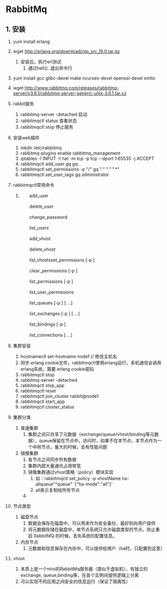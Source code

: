 # RabbitMq

## 1. 安装

1. yum install erlang

2. wget http://erlang.org/download/otp_src_19.0.tar.gz

   1. 安装后，执行erl测试
      1. 通过halt().   退出命令行

3. yum install gcc glibc-devel make ncurses-devel openssl-devel xmlto

4. wget http://www.rabbitmq.com/releases/rabbitmq-server/v3.6.1/rabbitmq-server-generic-unix-3.6.1.tar.xz

5. rabbit服务

   1. rabbitmq-server  -detached   启动
   2. rabbitmqctl   status   查看状态
   3. rabbitmqctl    stop     停止服务

6. 安装web插件

   1. mkdir   /etc/rabbitmq
   2. rabbitmq-plugins enable rabbitmq_management 
   3. iptables -I INPUT -t nat -m tcp -p tcp --dport 1:65535 -j ACCEPT
   4. rabbitmqctl add_user gq gq
   5. rabbitmqctl set_permissions -p "/" gq ".*" ".*" ".*"
   6. rabbitmqctl set_user_tags gq administrator

7. rabbitmqctl常用命令

   1. 　　add_user        <UserName> <Password>

      　　delete_user     <UserName>

      　　change_password <UserName> <NewPassword>

      　　list_users

      　　add_vhost    <VHostPath>

      　　delete_vhost <VHostPath>

      　　list_vhostsset_permissions   [-p <VHostPath>] <UserName> <Regexp> <Regexp> <Regexp>

      　　clear_permissions [-p <VHostPath>] <UserName>

      　　list_permissions  [-p <VHostPath>]

      　　list_user_permissions <UserName>

      　　list_queues    [-p <VHostPath>] [<QueueInfoItem> ...]

      　　list_exchanges [-p <VHostPath>] [<ExchangeInfoItem> ...]

      　　list_bindings  [-p <VHostPath>]

      　　list_connections [<ConnectionInfoItem> ...]

8. 集群安装

   1. hostnamectl  set-hostname node1    // 修改主机名
   2. 同步.erlang.cookie文件，rabbitmqctl使用erlang运行，多机通信会调用erlang系统，需要.erlang.cookie密码
   3. rabbitmqctl stop
   4. rabbitmq-server -detached
   5. rabbitmqctl stop_app
   6. rabbitmqctl reset 
   7. rabbitmqctl join_cluster rabbit@node1
   8. rabbitmqctl start_app
   9. rabbitmqctl cluster_status

9. 集群分类

   1. 普通集群
      1. 集群之间只共享了元数据（exchange/queue/vhost/binding等元数据），queue保留在节点中，访问时，如果不在本节点，本节点作为一个中转节点，量大的时候，会有性能问题
   2. 镜像集群
      1. 各节点之间同步所有数据
      2. 集群内部大量通讯占用带宽
      3. 镜像集群通过vhost策略（policy）模块实现
         1. 如：rabbitmqctl set_policy -p vhostName ha-allqueue"^queue" '{"ha-mode":"all"}'
         2. all表示复制给所有节点
      4. 

10. 节点类型

    1. 磁盘节点
       1. 数据会保存在磁盘中，可以用来作为安全备份，最好别向用户提供
       2. 将元数据存储在磁盘中，单节点系统只允许磁盘类型的节点，防止重启 RabbitMQ 的时候，丢失系统的配置信息。
    2. 内存节点
       1. 元数据和信息保存在内存中，可以提供给用户（ha时，只配置到这里）

11. vhost

    1. 本质上是一个mini的RabbitMq服务器（类似于虚拟机），有独立的exchange, queue,binding等，在各个实例间提供逻辑上分离
    2. 可以实现不同应用之间安全的信息运行（保证了隔离性）

